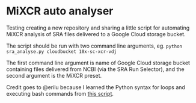 # MiXCR auto analyser
Testing creating a new repository and sharing a little script for automating MiXCR analysis of SRA files delivered to a Google Cloud storage bucket.

The script should be run with two command line arguments, eg. `python sra_analyse.py cloudbucket 10x-sc-xcr-vdj`

The first command line argument is name of Google Cloud storage bucket containing files delivered from NCBI (via the SRA Run Selector), and the second argument is the MiXCR preset.

Credit goes to @erilu because I learned the Python syntax for loops and executing bash commands from [this script](https://github.com/erilu/bulk-rnaseq-analysis/blob/master/fastq_download.py).
